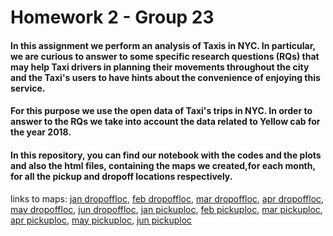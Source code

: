 # Homework 2 - Group 23 
#### In this assignment we perform an analysis of Taxis in NYC. In particular, we are curious to answer to some specific research questions (RQs) that may help Taxi drivers in planning their movements throughout the city and the Taxi's users to have hints about the convenience of enjoying this service.

#### For this purpose we use the open data of Taxi's trips in NYC. In order to answer to the RQs we take into account the data related to Yellow cab for the year 2018.

#### In this repository, you can find our notebook with the codes and the plots and also the html files, containing the maps we created,for each month, for all the pickup and dropoff locations respectively.
links to maps:
[jan dropoffloc](http://nbviewer.jupyter.org/github/omirbanu/Homework2/blob/master/drop01.html),
[feb dropoffloc](http://nbviewer.jupyter.org/github/omirbanu/Homework2/blob/master/drop02.html),
[mar dropoffloc](http://nbviewer.jupyter.org/github/omirbanu/Homework2/blob/master/drop03.html),
[apr dropoffloc](http://nbviewer.jupyter.org/github/omirbanu/Homework2/blob/master/drop04.html),
[may dropoffloc](http://nbviewer.jupyter.org/github/omirbanu/Homework2/blob/master/drop05.html),
[jun dropoffloc](http://nbviewer.jupyter.org/github/omirbanu/Homework2/blob/master/drop06.html),
[jan pickuploc](http://nbviewer.jupyter.org/github/omirbanu/Homework2/blob/master/pick01.html),
[feb pickuploc](http://nbviewer.jupyter.org/github/omirbanu/Homework2/blob/master/pick02.html),
[mar pickuploc](http://nbviewer.jupyter.org/github/omirbanu/Homework2/blob/master/pick03.html),
[apr pickuploc](http://nbviewer.jupyter.org/github/omirbanu/Homework2/blob/master/pick04.html),
[may pickuploc](http://nbviewer.jupyter.org/github/omirbanu/Homework2/blob/master/pick05.html),
[jun pickuploc](http://nbviewer.jupyter.org/github/omirbanu/Homework2/blob/master/pick06.html)
